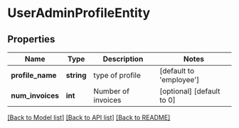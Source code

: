 # UserAdminProfileEntity

## Properties
Name | Type | Description | Notes
------------ | ------------- | ------------- | -------------
**profile_name** | **string** | type of profile | [default to 'employee']
**num_invoices** | **int** | Number of invoices | [optional] [default to 0]

[[Back to Model list]](../README.md#documentation-for-models) [[Back to API list]](../README.md#documentation-for-api-endpoints) [[Back to README]](../README.md)

